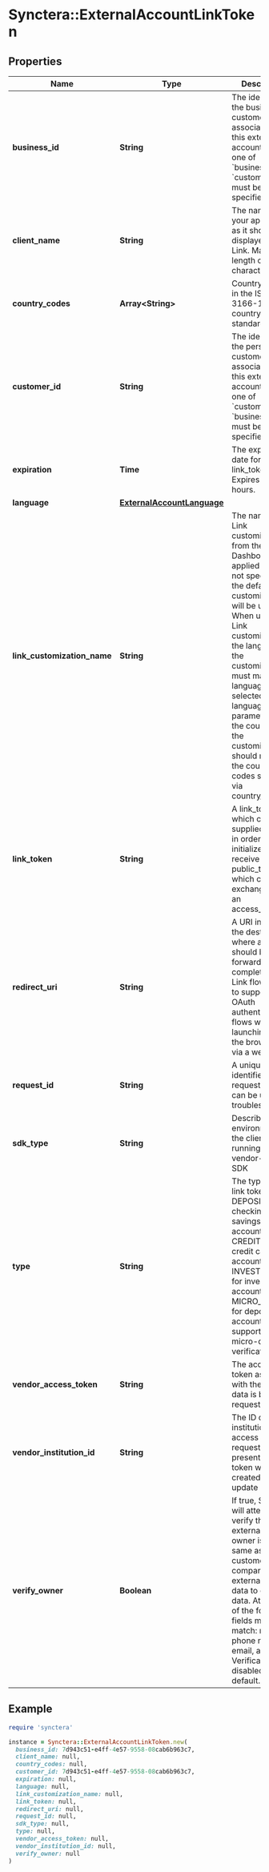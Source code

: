 # Synctera::ExternalAccountLinkToken

## Properties

| Name | Type | Description | Notes |
| ---- | ---- | ----------- | ----- |
| **business_id** | **String** | The identifier for the business customer associated with this external account. Exactly one of &#x60;business_id&#x60; or &#x60;customer_id&#x60; must be specified.  | [optional] |
| **client_name** | **String** | The name of your application, as it should be displayed in Link. Maximum length of 30 characters. |  |
| **country_codes** | **Array&lt;String&gt;** | Country codes in the ISO-3166-1 alpha-2 country code standard. |  |
| **customer_id** | **String** | The identifier for the personal customer associated with this external account. Exactly one of &#x60;customer_id&#x60; or &#x60;business_id&#x60; must be specified.  | [optional] |
| **expiration** | **Time** | The expiration date for the link_token. Expires in 4 hours. | [optional][readonly] |
| **language** | [**ExternalAccountLanguage**](ExternalAccountLanguage.md) |  |  |
| **link_customization_name** | **String** | The name of the Link customization from the Plaid Dashboard to be applied to Link. If not specified, the default customization will be used. When using a Link customization, the language in the customization must match the language selected via the language parameter, and the countries in the customization should match the country codes selected via country_codes.  | [optional] |
| **link_token** | **String** | A link_token, which can be supplied to Link in order to initialize it and receive a public_token, which can be exchanged for an access_token.  | [optional][readonly] |
| **redirect_uri** | **String** | A URI indicating the destination where a user should be forwarded after completing the Link flow; used to support OAuth authentication flows when launching Link in the browser or via a webview.  | [optional] |
| **request_id** | **String** | A unique identifier for the request, which can be used for troubleshooting. | [optional][readonly] |
| **sdk_type** | **String** | Describes the environment of the client code running a vendor-supplied SDK | [optional][default to &#39;WEB&#39;] |
| **type** | **String** | The type of the link token. DEPOSITORY for checking and savings accounts, CREDIT for credit card type accounts, INVESTMENT for investment accounts, and MICRO_DEPOSIT for depository accounts with support for micro-deposits verification. |  |
| **vendor_access_token** | **String** | The access token associated with the Item data is being requested for. | [optional] |
| **vendor_institution_id** | **String** | The ID of the institution the access token is requested for. If present the link token will be created in an update mode.  | [optional] |
| **verify_owner** | **Boolean** | If true, Synctera will attempt to verify that the external account owner is the same as the customer by comparing external account data to customer data. At least 2 of the following fields must match: name, phone number, email, address. Verification is disabled by default.  | [optional][default to false] |

## Example

```ruby
require 'synctera'

instance = Synctera::ExternalAccountLinkToken.new(
  business_id: 7d943c51-e4ff-4e57-9558-08cab6b963c7,
  client_name: null,
  country_codes: null,
  customer_id: 7d943c51-e4ff-4e57-9558-08cab6b963c7,
  expiration: null,
  language: null,
  link_customization_name: null,
  link_token: null,
  redirect_uri: null,
  request_id: null,
  sdk_type: null,
  type: null,
  vendor_access_token: null,
  vendor_institution_id: null,
  verify_owner: null
)
```

